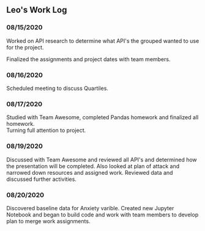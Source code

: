 ## Leo's Work Log

### 08/15/2020

Worked on API research to determine what API's the grouped wanted to use for the project.

Finalized the assignments and project dates with team members.

### 08/16/2020

Scheduled meeting to discuss Quartiles.

###  08/17/2020
Studied with Team Awesome, completed Pandas homework and finalized all homework.  
Turning full attention to project.  

###  08/19/2020
Discussed with Team Awesome and reviewed all API's and determined how the presentation will be completed.  Also looked at plan of attack and narrowed 
down resources and assigned work.  Reviewed data and discussed further activities.  

###  08/20/2020
Discovered baseline data for Anxiety varible. Created new Jupyter Notebook and began to build code and work with team members to develop plan to merge 
work assignments.   